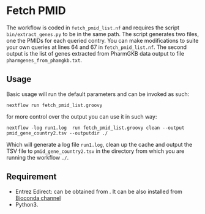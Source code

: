 # Fetch PMID

The workflow is coded in `fetch_pmid_list.nf` and requires the script `bin/extract_genes.py` to be in the same path. 
The script generates two files, one the PMIDs for each queried contry. You can make modifications to suite your own queries at lines 64 and 67 in `fetch_pmid_list.nf`. The second output is the list of genes extracted from PharmGKB data output to file `pharmgenes_from_phamgkb.txt`.

## Usage
Basic usage will run the default parameters and can be invoked as such: 

```
nextflow run fetch_pmid_list.groovy
```

for more control over the output you can use it in such way:

```
nextflow -log run1.log  run fetch_pmid_list.groovy clean --output pmid_gene_country2.tsv --outputdir ./ 
```
Which will generate a log file `run1.log`, clean up the cache and output the TSV file to `pmid_gene_country2.tsv` in the directory from which you are running the workflow `./`.

## Requirement
  * Entrez Edirect: can be obtained from [](https://www.ncbi.nlm.nih.gov/books/NBK179288/). It can be also installed from [Bioconda channel](https://bioconda.github.io/recipes/entrez-direct/README.html)
  * Python3.
  
 
